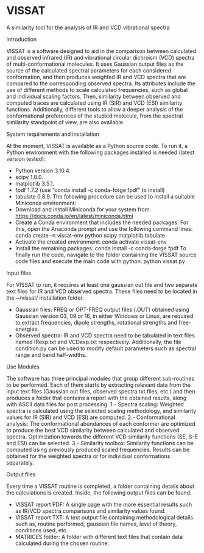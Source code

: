# VISSAT
A similarity tool for the analysis of IR and VCD vibrational spectra

Introduction

VISSAT is a software designed to aid in the comparison between calculated and observed infrared (IR) and vibrational circular dichroism (VCD) spectra of multi-conformational molecules. It uses Gaussian output files as the source of the calculated spectral parameters for each considered conformation, and then produces weighted IR and VCD spectra that are compared to the corresponding observed spectra.
Its attributes include the use of different methods to scale calculated frequencies, such as global and individual scaling factors. Then, similarity between observed and computed traces are calculated using IR (SIR) and VCD (ESI) similarity functions.
Additionally, different tools to allow a deeper analysis of the conformational preferences of the studied molecule, from the spectral similarity standpoint of view, are also available.

System requirements and installation

At the moment, VISSAT is available as a Python source code. To run it, a Python environment with the following packages installed is needed (latest version tested):
-	Python version 3.10.4.
-	scipy 1.8.0.
-	matplotlib 3.5.1.
-	fpdf 1.7.2 (use “conda install -c conda-forge fpdf” to install)
-	tabulate 0.8.9.
The following procedure can be used to install a suitable Miniconda environment:
-	Download and install Miniconda for your system from: https://docs.conda.io/en/latest/miniconda.html
-	Create a Conda environment that includes the needed packages. For this, open the Anaconda prompt and use the following command lines: 
conda create -n vissat-env python scipy matplotlib tabulate
-	Activate the created environment:
conda activate vissat-env
-	Install the remaining packages:
conda install -c conda-forge fpdf 
To finally run the code, navigate to the folder containing the VISSAT source code files and execute the main code with python:
python vissat.py

Input files

For VISSAT to run, it requires at least one gaussian out file and two separate text files for IR and VCD observed spectra. These files need to be located in the ~/vissat/ installation folder.
-	Gaussian files: FREQ or OPT-FREQ output files (.OUT) obtained using Gaussian version 03, 09 or 16, in either Windows or Linux, are required to extract frequencies, dipole strengths, rotational strengths and free-energies.
-	Observed spectra: IR and VCD spectra need to be tabulated in text files named IRexp.txt and VCDexp.txt respectively.
Additionally, the file condition.py can be used to modify default parameters such as spectral range and band half-widths.

Use Modules

The software has three principal modules that group different sub-routines to be performed. Each of them starts by extracting relevant data from the input text files (Gaussian out files, observed spectra txt files, etc.) and then produces a folder that contains a report with the obtained results, along with ASCII data files for post processing.
1.- Spectra scaling: Weighted spectra is calculated using the selected scaling methodology, and similarity values for IR (SIR) and VCD (ESI) are computed.
2.- Conformational analysis: The conformational abundances of each conformer are optimized to produce the best VCD similarity between calculated and observed spectra. Optimization towards the different VCD similarity functions (SE, S-E and ESI) can be selected.
3.- Similarity toolbox: Similarity functions can be computed using previously produced scaled frequencies. Results can be obtained for the weighted spectra or for individual conformations separately.

Output files

Every time a VISSAT routine is completed, a folder containing details about the calculations is created. Inside, the following output files can be found: 
 
-	VISSAT report PDF: A single page with the more essential results such as IR/VCD spectra comparisons and similarity values found.
-	VISSAT report TXT: A text output file containing methodological details such as, routine performed, gaussian file names, level of theory, conditions used, etc.
-	MATRICES folder: A folder with different text files that contain data calculated during the chosen routine.  
